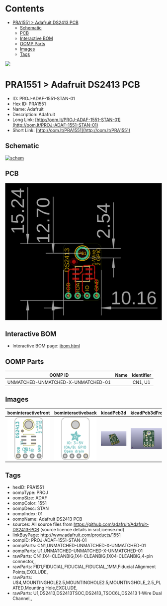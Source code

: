 



Contents
========

* [PRA1551 > Adafruit DS2413 PCB](#pra1551--adafruit-ds2413-pcb)
	* [Schematic](#schematic)
	* [PCB](#pcb)
	* [Interactive BOM](#interactive-bom)
	* [OOMP Parts](#oomp-parts)
	* [Images](#images)
	* [Tags](#tags)
  
![][im]
# PRA1551 > Adafruit DS2413 PCB

- ID: PROJ-ADAF-1551-STAN-01
- Hex ID: PRA1551
- Name: Adafruit
- Description: Adafruit
- Long Link: [http://oom.lt/PROJ-ADAF-1551-STAN-01](http://oom.lt/PROJ-ADAF-1551-STAN-01)
- Short Link: [http://oom.lt/PRA1551](http://oom.lt/PRA1551)

## Schematic
  
[![schem](eagleSchemImage.png)](eagleSchemImage.png)
## PCB
  
[![pcb](eagleImage.png)](eagleImage.png)
## Interactive BOM

- Interactive BOM page: [ibom.html](https://htmlpreview.github.io/?https://github.com/oomlout/oomlout_OOMP_projects/blob/main/PROJ-ADAF-1551-STAN-01/kicad/bom/ibom.html)

## OOMP Parts
  

|OOMP ID|Name|Identifier|
| :---: | :---: | :---: |
|UNMATCHED-UNMATCHED-X-UNMATCHED-01||CN1, U1|

## Images
  
  

|bominteractivefront|bominteractiveback|kicadPcb3d|kicadPcb3dFront|kicadPcb3dBack|kicadSchem|eagleImage|eagleSchemImage|pcbdraw|pcbdrawback|
| :---: | :---: | :---: | :---: | :---: | :---: | :---: | :---: | :---: | :---: |
|[![bominteractivefront](bomFront_140.png)](bomFront.png)|[![bominteractiveback](bomBack_140.png)](bomBack.png)|[![kicadPcb3d](kicadPcb3d_140.png)](kicadPcb3d.png)|[![kicadPcb3dFront](kicadPcb3dFront_140.png)](kicadPcb3dFront.png)|[![kicadPcb3dBack](kicadPcb3dBack_140.png)](kicadPcb3dBack.png)|[![kicadSchem](kicadSchem_140.png)](kicadSchem.png)|[![eagleImage](eagleImage_140.png)](eagleImage.png)|[![eagleSchemImage](eagleSchemImage_140.png)](eagleSchemImage.png)|[![pcbdraw](pcbdraw_140.png)](pcbdraw.png)|[![pcbdrawback](pcbdrawBack_140.png)](pcbdrawBack.png)|

## Tags

- hexID: PRA1551
- oompType: PROJ
- oompSize: ADAF
- oompColor: 1551
- oompDesc: STAN
- oompIndex: 01
- oompName: Adafruit DS2413 PCB
- sources: All source files from https://github.com/adafruit/Adafruit-DS2413-PCB (source licence details in srcLicense.md)
- linkBuyPage: http://www.adafruit.com/products/1551
- oompID: PROJ-ADAF-1551-STAN-01
- oompParts: CN1,UNMATCHED-UNMATCHED-X-UNMATCHED-01
- oompParts: U1,UNMATCHED-UNMATCHED-X-UNMATCHED-01
- rawParts: CN1,1X4-CLEANBIG,1X4-CLEANBIG,1X04-CLEANBIG,4-pin connector,,
- rawParts: FID1,FIDUCIAL,FIDUCIAL,FIDUCIAL_1MM,Fiducial Alignment Points,EXCLUDE,
- rawParts: U$4,MOUNTINGHOLE2.5,MOUNTINGHOLE2.5,MOUNTINGHOLE_2.5_PLATED,Mounting Hole,EXCLUDE,
- rawParts: U1,DS2413,DS2413TSOC,DS2413_TSOC6L,DS2413 1-Wire Dual Channel,,



[im]: kicadPcb3d_450.png
